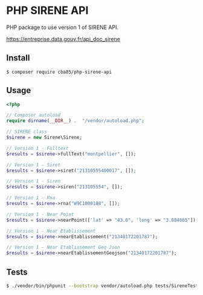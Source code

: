 # PHP SIRENE API

PHP package to use version 1 of SIRENE API.

https://entreprise.data.gouv.fr/api_doc_sirene

## Install

```
$ composer require cba85/php-sirene-api
```

## Usage

```php
<?php

// Composer autoload
require dirname(__DIR__) .  "/vendor/autoload.php";

// SIRENE class
$sirene = new Sirene\Sirene;

// Version 1 - Fulltext
$results = $sirene->fullText("montpellier", []);

// Version 1 - Siret
$results = $sirene->siret("21310555400017", []);

// Version 1 - Siren
$results = $sirene->siren("213105554", []);

// Version 1 - Rna
$results = $sirene->rna("W9C1000188", []);

// Version 1 - Near Point
$results = $sirene->nearPoint(['lat' => "43.6", 'long' => "3.884865"]);

// Version 1 - Near Etablissement
$results = $sirene->nearEtablissement("21340172201787");

// Version 1 - Near Etablissement Geo Json
$results = $sirene->nearEtablissementGeojson("21340172201787");
```

## Tests

```bash
$ ./vendor/bin/phpunit --bootstrap vendor/autoload.php tests/SireneTest
```